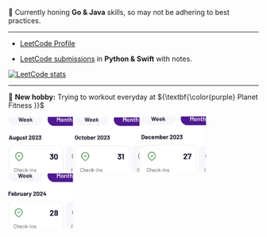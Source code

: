 
🌱 Currently honing **Go & Java** skills, so may not be adhering to best practices.

---

* [LeetCode Profile](https://leetcode.com/hanjustin/)

* [LeetCode submissions](https://github.com/hanjustin/LeetCode-DSA-problems) in **Python & Swift** with notes.

<!-- BACKUP -->
<!-- [![LeetCode stats](https://leetcard.jacoblin.cool/hanjustin)](https://leetcode.com/hanjustin/) -->

[![LeetCode stats](https://leetcode-stats-six.vercel.app/?username=hanjustin)](https://leetcode.com/hanjustin/)

---

💪 **New hobby:** Trying to workout everyday at ${\textbf{\color{purple} Planet Fitness }}$

<div>
    <img src="/img/Aug_2023.PNG" width="130">
    <img src="/img/Oct_2023.PNG" width="130">
    <img src="/img/Dec_2023.PNG" width="130">
    <img src="/img/Feb_2024.PNG" width="130">
</div>

<!--
- 🔭 I’m currently working on ...
- 👯 I’m looking to collaborate on ...
- 🤔 I’m looking for help with ...
- 💬 Ask me about ...
- 📫 How to reach me: ...
- 😄 Pronouns: ...
- ⚡ Fun fact: ...
-->
